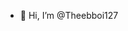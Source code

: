 - 👋 Hi, I’m @Theebboi127

<!---
Theebboi127/Theebboi127 is a ✨ special ✨ repository because its `README.md` (this file) appears on your GitHub profile.
You can click the Preview link to take a look at your changes.
--->
